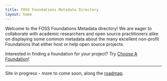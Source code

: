 ```yaml
---
title: FOSS Foundations Metadata Directory
layout: home
---
```


Welcome to the FOSS Foundations Metadata directory!  We are eager to collaborate with academic researchers and open source practitioners alike on displaying some common metadata about the many excellent non-profit Foundations that either host or help open source projects.

Interested in finding a foundation for *your* project?  Try [Choose A Foundation](https://chooseafoundation.com)! 


----

Site in progress - more to come soon, along the [roadmap](roadmap).
